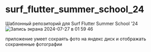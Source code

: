 # surf_flutter_summer_school_24

Шаблонный репозиторий для Surf Flutter Summer School '24
![Запись экрана 2024-07-27 в 01 59 46](https://github.com/user-attachments/assets/e4c90702-8ddc-450b-aca2-b5c38b8fcde6)

приложение умеет сохраять фото на яндекс диск и отображать сохраненные фотографии
